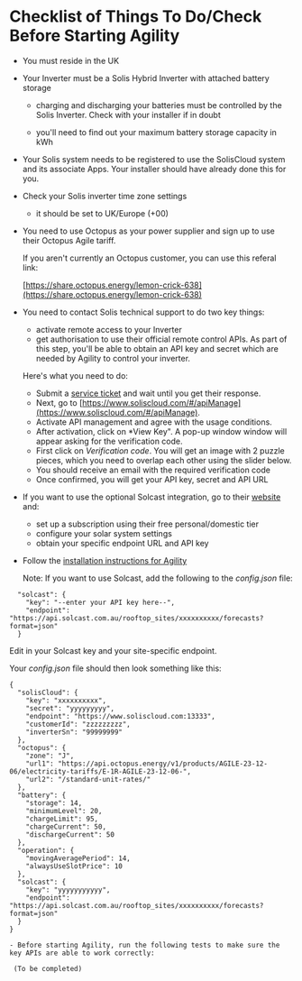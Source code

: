 # Checklist of Things To Do/Check Before Starting Agility

- You must reside in the UK

- Your Inverter must be a Solis Hybrid Inverter with attached battery storage

  - charging and discharging your batteries must be controlled by the Solis Inverter.  Check with 
your installer if in doubt

  - you'll need to find out your maximum battery storage capacity in kWh

- Your Solis system needs to be registered to use the SolisCloud system and its associate Apps.
Your installer should have already done this for you.

- Check your Solis inverter time zone settings

  - it should be set to UK/Europe (+00)

- You need to use Octopus as your power supplier and sign up to use their Octopus Agile tariff.

  If you aren't currently an Octopus customer, you can use this referal link:

  [https://share.octopus.energy/lemon-crick-638](https://share.octopus.energy/lemon-crick-638)

- You need to contact Solis technical support to do two key things:

  - activate remote access to your Inverter
  - get authorisation to use their official remote control APIs.  As part of this step, you'll be able to obtain an API key and secret
 which are needed by Agility to control your inverter.

  Here's what you need to do:

  - Submit a [service ticket](https://solis-service.solisinverters.com/support/solutions/articles/44002212561-api-access-soliscloud) and wait until you get their response.
  - Next, go to [https://www.soliscloud.com/#/apiManage](https://www.soliscloud.com/#/apiManage).
  - Activate API management and agree with the usage conditions.
  - After activation, click on *View Key". A pop-up window window will appear asking for the verification code.
  - First click on *Verification code*.  You will get an image with 2 puzzle pieces, 
which you need to overlap each other using the slider below.
  - You should receive an email with the required verification code
  - Once confirmed, you will get your API key, secret and API URL

- If you want to use the optional Solcast integration, go to their [website](https://solcast.com) and:

  - set up a subscription using their free personal/domestic tier
  - configure your solar system settings
  - obtain your specific endpoint URL and API key

- Follow the [installation instructions for Agility](./PI_INSTALL.md)

  Note: If you want to use Solcast, add the following to the *config.json* file:

```console
  "solcast": {
    "key": "--enter your API key here--",
    "endpoint": "https://api.solcast.com.au/rooftop_sites/xxxxxxxxxx/forecasts?format=json"
  }
```
  Edit in your Solcast key and your site-specific endpoint.

Your *config.json* file should then look something like this:

```console
{
  "solisCloud": {
    "key": "xxxxxxxxxx",
    "secret": "yyyyyyyyy",
    "endpoint": "https://www.soliscloud.com:13333",
    "customerId": "zzzzzzzzz",
    "inverterSn": "99999999"
  },
  "octopus": {
    "zone": "J",
    "url1": "https://api.octopus.energy/v1/products/AGILE-23-12-06/electricity-tariffs/E-1R-AGILE-23-12-06-",
    "url2": "/standard-unit-rates/"
  },
  "battery": {
    "storage": 14,
    "minimumLevel": 20,
    "chargeLimit": 95,
    "chargeCurrent": 50,
    "dischargeCurrent": 50
  },
  "operation": {
    "movingAveragePeriod": 14,
    "alwaysUseSlotPrice": 10
  },
  "solcast": {
    "key": "yyyyyyyyyyy",
    "endpoint": "https://api.solcast.com.au/rooftop_sites/xxxxxxxxxx/forecasts?format=json"
  }
}

- Before starting Agility, run the following tests to make sure the key APIs are able to work correctly:

 (To be completed)




 